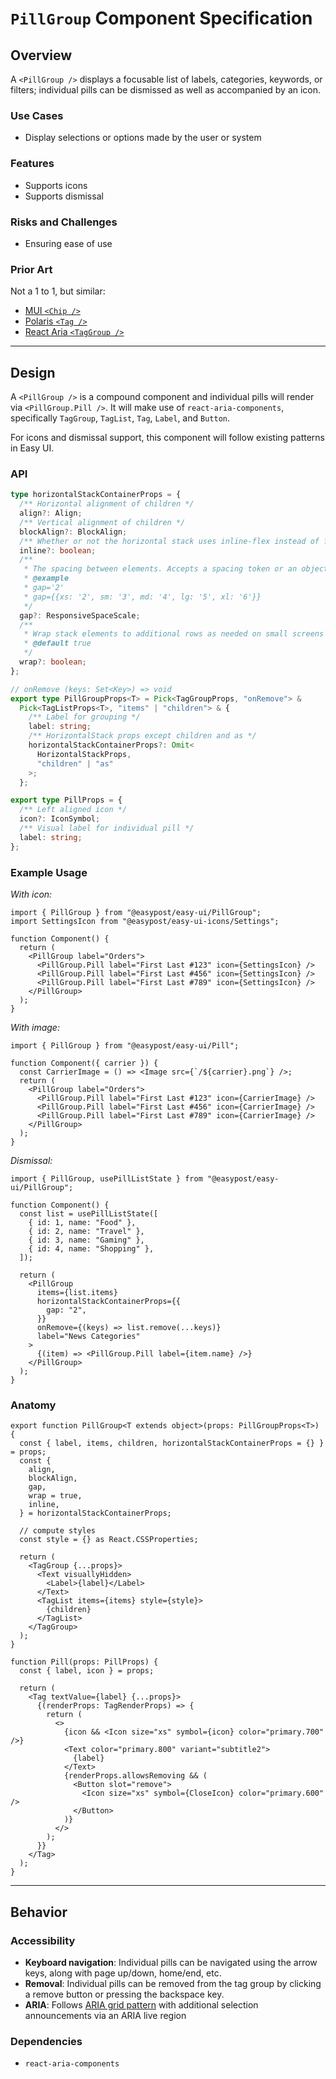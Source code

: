 # `PillGroup` Component Specification

## Overview

A `<PillGroup />` displays a focusable list of labels, categories, keywords, or filters; individual pills can be dismissed as well as accompanied by an icon.

### Use Cases

- Display selections or options made by the user or system

### Features

- Supports icons
- Supports dismissal

### Risks and Challenges

- Ensuring ease of use

### Prior Art

Not a 1 to 1, but similar:

- [MUI `<Chip />`](https://mui.com/material-ui/react-chip/)
- [Polaris `<Tag />`](https://polaris.shopify.com/components/selection-and-input/tag?example=tag-removable)
- [React Aria `<TagGroup />`](https://react-spectrum.adobe.com/react-aria/TagGroup.html)

---

## Design

A `<PillGroup />` is a compound component and individual pills will render via `<PillGroup.Pill />`. It will make use of `react-aria-components`, specifically `TagGroup`, `TagList`, `Tag`, `Label`, and `Button`.

For icons and dismissal support, this component will follow existing patterns in Easy UI.

### API

```ts
type horizontalStackContainerProps = {
  /** Horizontal alignment of children */
  align?: Align;
  /** Vertical alignment of children */
  blockAlign?: BlockAlign;
  /** Whether or not the horizontal stack uses inline-flex instead of flex. */
  inline?: boolean;
  /**
   * The spacing between elements. Accepts a spacing token or an object of spacing tokens for different screen sizes.
   * @example
   * gap='2'
   * gap={{xs: '2', sm: '3', md: '4', lg: '5', xl: '6'}}
   */
  gap?: ResponsiveSpaceScale;
  /**
   * Wrap stack elements to additional rows as needed on small screens
   * @default true
   */
  wrap?: boolean;
};

// onRemove (keys: Set<Key>) => void
export type PillGroupProps<T> = Pick<TagGroupProps, "onRemove"> &
  Pick<TagListProps<T>, "items" | "children"> & {
    /** Label for grouping */
    label: string;
    /** HorizontalStack props except children and as */
    horizontalStackContainerProps?: Omit<
      HorizontalStackProps,
      "children" | "as"
    >;
  };

export type PillProps = {
  /** Left aligned icon */
  icon?: IconSymbol;
  /** Visual label for individual pill */
  label: string;
};
```

### Example Usage

_With icon:_

```tsx
import { PillGroup } from "@easypost/easy-ui/PillGroup";
import SettingsIcon from "@easypost/easy-ui-icons/Settings";

function Component() {
  return (
    <PillGroup label="Orders">
      <PillGroup.Pill label="First Last #123" icon={SettingsIcon} />
      <PillGroup.Pill label="First Last #456" icon={SettingsIcon} />
      <PillGroup.Pill label="First Last #789" icon={SettingsIcon} />
    </PillGroup>
  );
}
```

_With image:_

```tsx
import { PillGroup } from "@easypost/easy-ui/Pill";

function Component({ carrier }) {
  const CarrierImage = () => <Image src={`/${carrier}.png`} />;
  return (
    <PillGroup label="Orders">
      <PillGroup.Pill label="First Last #123" icon={CarrierImage} />
      <PillGroup.Pill label="First Last #456" icon={CarrierImage} />
      <PillGroup.Pill label="First Last #789" icon={CarrierImage} />
    </PillGroup>
  );
}
```

_Dismissal:_

```tsx
import { PillGroup, usePillListState } from "@easypost/easy-ui/PillGroup";

function Component() {
  const list = usePillListState([
    { id: 1, name: "Food" },
    { id: 2, name: "Travel" },
    { id: 3, name: "Gaming" },
    { id: 4, name: "Shopping" },
  ]);

  return (
    <PillGroup
      items={list.items}
      horizontalStackContainerProps={{
        gap: "2",
      }}
      onRemove={(keys) => list.remove(...keys)}
      label="News Categories"
    >
      {(item) => <PillGroup.Pill label={item.name} />}
    </PillGroup>
  );
}
```

### Anatomy

```tsx
export function PillGroup<T extends object>(props: PillGroupProps<T>) {
  const { label, items, children, horizontalStackContainerProps = {} } = props;
  const {
    align,
    blockAlign,
    gap,
    wrap = true,
    inline,
  } = horizontalStackContainerProps;

  // compute styles
  const style = {} as React.CSSProperties;

  return (
    <TagGroup {...props}>
      <Text visuallyHidden>
        <Label>{label}</Label>
      </Text>
      <TagList items={items} style={style}>
        {children}
      </TagList>
    </TagGroup>
  );
}

function Pill(props: PillProps) {
  const { label, icon } = props;

  return (
    <Tag textValue={label} {...props}>
      {(renderProps: TagRenderProps) => {
        return (
          <>
            {icon && <Icon size="xs" symbol={icon} color="primary.700" />}
            <Text color="primary.800" variant="subtitle2">
              {label}
            </Text>
            {renderProps.allowsRemoving && (
              <Button slot="remove">
                <Icon size="xs" symbol={CloseIcon} color="primary.600" />
              </Button>
            )}
          </>
        );
      }}
    </Tag>
  );
}
```

---

## Behavior

### Accessibility

- **Keyboard navigation**: Individual pills can be navigated using the arrow keys, along with page up/down, home/end, etc.
- **Removal**: Individual pills can be removed from the tag group by clicking a remove button or pressing the backspace key.
- **ARIA**: Follows [ARIA grid pattern](https://www.w3.org/WAI/ARIA/apg/patterns/grid/) with additional selection announcements via an ARIA live region

### Dependencies

- `react-aria-components`

